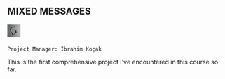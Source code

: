 ## MIXED MESSAGES 
![Use image](./rick-rothenberg-A1rJl69TsZw-unsplash.jpg) 

`Project Manager: İbrahim Koçak`

This is the first comprehensive project I've encountered in this course so far.
